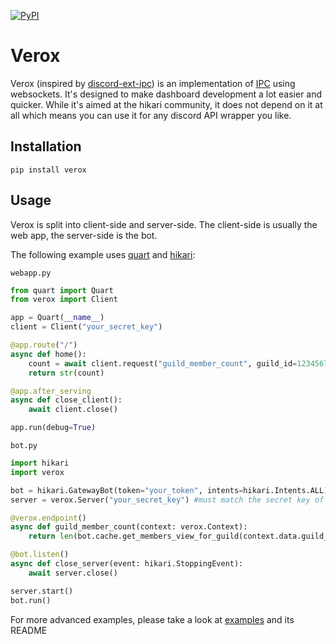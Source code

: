 [![PyPI](https://img.shields.io/pypi/v/verox)](https://pypi.org/project/verox)

# Verox
Verox (inspired by [discord-ext-ipc](https://github.com/Ext-Creators/discord-ext-ipc)) is an implementation of [IPC](https://en.wikipedia.org/wiki/Inter-process_communication) using websockets.
It's designed to make dashboard development a lot easier and quicker.
While it's aimed at the hikari community, it does not depend on it at all which means you can use it for any discord API wrapper you like.

## Installation
```
pip install verox
```

## Usage

Verox is split into client-side and server-side. The client-side is usually the web app, the server-side is the bot.

The following example uses [quart](https://github.com/pgjones/quart) and [hikari](https://github.com/hikari-py/hikari):

`webapp.py`
```py
from quart import Quart
from verox import Client

app = Quart(__name__)
client = Client("your_secret_key")

@app.route("/")
async def home():
    count = await client.request("guild_member_count", guild_id=1234567890)
    return str(count)

@app.after_serving
async def close_client():
    await client.close()

app.run(debug=True)
```

`bot.py`
```py
import hikari
import verox

bot = hikari.GatewayBot(token="your_token", intents=hikari.Intents.ALL)
server = verox.Server("your_secret_key") #must match the secret key of your client

@verox.endpoint()
async def guild_member_count(context: verox.Context):
    return len(bot.cache.get_members_view_for_guild(context.data.guild_id))

@bot.listen()
async def close_server(event: hikari.StoppingEvent):
    await server.close()

server.start()
bot.run()
```

For more advanced examples, please take a look at [examples](examples) and its README